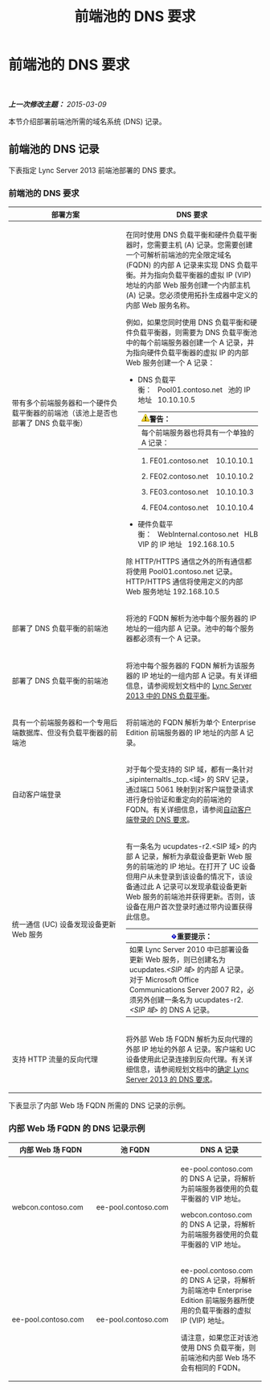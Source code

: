 ﻿---
title: 前端池的 DNS 要求
TOCTitle: 前端池的 DNS 要求
ms:assetid: ba28919c-fbbe-4c54-8bf9-2b0cd3fa39c7
ms:mtpsurl: https://technet.microsoft.com/zh-cn/library/Gg412910(v=OCS.15)
ms:contentKeyID: 49314045
ms.date: 05/19/2016
mtps_version: v=OCS.15
ms.translationtype: HT
---

# 前端池的 DNS 要求

 

_**上一次修改主题：** 2015-03-09_

本节介绍部署前端池所需的域名系统 (DNS) 记录。

## 前端池的 DNS 记录

下表指定 Lync Server 2013 前端池部署的 DNS 要求。

### 前端池的 DNS 要求

<table>
<colgroup>
<col style="width: 50%" />
<col style="width: 50%" />
</colgroup>
<thead>
<tr class="header">
<th>部署方案</th>
<th>DNS 要求</th>
</tr>
</thead>
<tbody>
<tr class="odd">
<td><p>带有多个前端服务器和一个硬件负载平衡器的前端池（该池上是否也部署了 DNS 负载平衡）</p></td>
<td><p>在同时使用 DNS 负载平衡和硬件负载平衡器时，您需要主机 (A) 记录。您需要创建一个可解析前端池的完全限定域名 (FQDN) 的内部 A 记录来实现 DNS 负载平衡。并为指向负载平衡器的虚拟 IP (VIP) 地址的内部 Web 服务创建一个内部主机 (A) 记录。您必须使用拓扑生成器中定义的内部 Web 服务名称。</p>
<p>例如，如果您同时使用 DNS 负载平衡和硬件负载平衡器，则需要为 DNS 负载平衡池中的每个前端服务器创建一个 A 记录，并为指向硬件负载平衡器的虚拟 IP 的内部 Web 服务创建一个 A 记录：</p>
<ul>
<li><p>DNS 负载平衡：   Pool01.contoso.net   池的 IP 地址   10.10.10.5</p>
<div class="alert">
<table>
<thead>
<tr class="header">
<th><img src="images/JJ656815.warning(OCS.15).gif" title="warning" alt="warning" />警告：</th>
</tr>
</thead>
<tbody>
<tr class="odd">
<td>每个前端服务器也将具有一个单独的 A 记录：</td>
</tr>
</tbody>
</table>

</div>
<ol>
<li><p>FE01.contoso.net    10.10.10.1</p></li>
<li><p>FE02.contoso.net    10.10.10.2</p></li>
<li><p>FE03.contoso.net    10.10.10.3</p></li>
<li><p>FE04.contoso.net    10.10.10.4</p></li>
</ol></li>
<li><p>硬件负载平衡：   WebInternal.contoso.net   HLB VIP 的 IP 地址   192.168.10.5</p></li>
</ul>
<p>除 HTTP/HTTPS 通信之外的所有通信都将使用 Pool01.contoso.net 记录。HTTP/HTTPS 通信将使用定义的内部 Web 服务地址 192.168.10.5</p></td>
</tr>
<tr class="even">
<td><p>部署了 DNS 负载平衡的前端池</p></td>
<td><p>将池的 FQDN 解析为池中每个服务器的 IP 地址的一组内部 A 记录。池中的每个服务器都必须有一个 A 记录。</p></td>
</tr>
<tr class="odd">
<td><p>部署了 DNS 负载平衡的前端池</p></td>
<td><p>将池中每个服务器的 FQDN 解析为该服务器的 IP 地址的一组内部 A 记录。有关详细信息，请参阅规划文档中的 <a href="lync-server-2013-dns-load-balancing.md">Lync Server 2013 中的 DNS 负载平衡</a>。</p></td>
</tr>
<tr class="even">
<td><p>具有一个前端服务器和一个专用后端数据库、但没有负载平衡器的前端池</p></td>
<td><p>将前端池的 FQDN 解析为单个 Enterprise Edition 前端服务器的 IP 地址的内部 A 记录。</p>
<p></p></td>
</tr>
<tr class="odd">
<td><p>自动客户端登录</p></td>
<td><p>对于每个受支持的 SIP 域，都有一条针对 _sipinternaltls._tcp.&lt;域&gt; 的 SRV 记录，通过端口 5061 映射到对客户端登录请求进行身份验证和重定向的前端池的 FQDN。有关详细信息，请参阅<a href="lync-server-2013-dns-requirements-for-automatic-client-sign-in.md">自动客户端登录的 DNS 要求</a>。</p></td>
</tr>
<tr class="even">
<td><p>统一通信 (UC) 设备发现设备更新 Web 服务</p></td>
<td><p>有一条名为 ucupdates-r2.&lt;SIP 域&gt; 的内部 A 记录，解析为承载设备更新 Web 服务的前端池的 IP 地址。在打开了 UC 设备但用户从未登录到该设备的情况下，该设备通过此 A 记录可以发现承载设备更新 Web 服务的前端池并获得更新。否则，该设备在用户首次登录时通过带内设置获得此信息。</p>
<div class="alert">
<table>
<thead>
<tr class="header">
<th><img src="images/Gg398794.important(OCS.15).gif" title="important" alt="important" />重要提示：</th>
</tr>
</thead>
<tbody>
<tr class="odd">
<td>如果 Lync Server 2010 中已部署设备更新 Web 服务，则已创建名为 ucupdates.<em>&lt;SIP 域&gt;</em> 的内部 A 记录。对于 Microsoft Office Communications Server 2007 R2，必须另外创建一条名为 ucupdates-r2.<em>&lt;SIP 域&gt;</em> 的 DNS A 记录。</td>
</tr>
</tbody>
</table>

</div></td>
</tr>
<tr class="odd">
<td><p>支持 HTTP 流量的反向代理</p></td>
<td><p>将外部 Web 场 FQDN 解析为反向代理的外部 IP 地址的外部 A 记录。客户端和 UC 设备使用此记录连接到反向代理。有关详细信息，请参阅规划文档中的<a href="lync-server-2013-determine-dns-requirements.md">确定 Lync Server 2013 的 DNS 要求</a>。</p></td>
</tr>
</tbody>
</table>


下表显示了内部 Web 场 FQDN 所需的 DNS 记录的示例。

### 内部 Web 场 FQDN 的 DNS 记录示例

<table>
<colgroup>
<col style="width: 33%" />
<col style="width: 33%" />
<col style="width: 33%" />
</colgroup>
<thead>
<tr class="header">
<th>内部 Web 场 FQDN</th>
<th>池 FQDN</th>
<th>DNS A 记录</th>
</tr>
</thead>
<tbody>
<tr class="odd">
<td><p>webcon.contoso.com</p></td>
<td><p>ee-pool.contoso.com</p></td>
<td><p>ee-pool.contoso.com 的 DNS A 记录，将解析为前端服务器使用的负载平衡器的 VIP 地址。</p>
<p>webcon.contoso.com 的 DNS A 记录，将解析为前端服务器使用的负载平衡器的 VIP 地址。</p></td>
</tr>
<tr class="even">
<td><p>ee-pool.contoso.com</p></td>
<td><p>ee-pool.contoso.com</p></td>
<td><p>ee-pool.contoso.com 的 DNS A 记录，将解析为前端池中 Enterprise Edition 前端服务器所使用的负载平衡器的虚拟 IP (VIP) 地址。</p>
<p>请注意，如果您正对该池使用 DNS 负载平衡，则前端池和内部 Web 场不会有相同的 FQDN。</p></td>
</tr>
</tbody>
</table>

